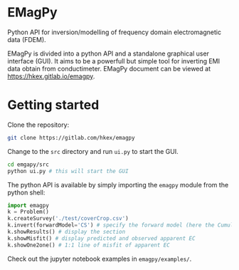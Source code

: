 # EMagPy

Python API for inversion/modelling of frequency domain electromagnetic data (FDEM).

EMagPy is divided into a python API and a standalone graphical user interface (GUI).
It aims to be a powerfull but simple tool for inverting EMI data obtain from conductimeter.
EMagPy document can be viewed at https://hkex.gitlab.io/emagpy.

# Getting started
Clone the repository:
```sh
git clone https://gitlab.com/hkex/emagpy
```
Change to the `src` directory and run `ui.py` to start the GUI.
```sh
cd emgapy/src
python ui.py # this will start the GUI
```
The python API is available by simply importing the `emagpy` module from the python shell:
```python
import emagpy
k = Problem()
k.createSurvey('./test/coverCrop.csv')
k.invert(forwardModel='CS') # specify the forward model (here the Cumulative Sensitivty of McNeil1980)
k.showResults() # display the section
k.showMisfit() # display predicted and observed apparent EC
k.showOne2one() # 1:1 line of misfit of apparent EC
```

Check out the jupyter notebook examples in `emagpy/examples/`.


